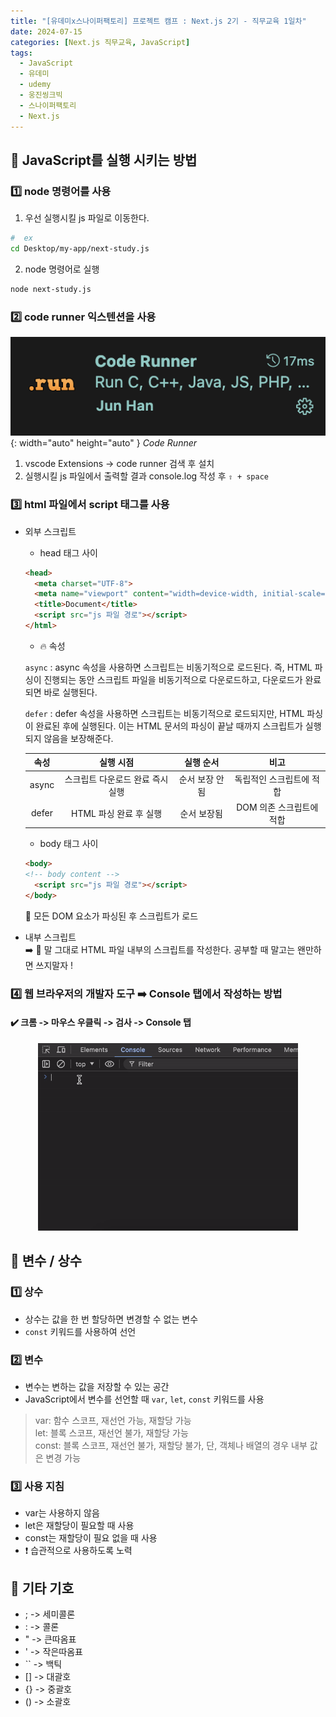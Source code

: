 ```yaml
---
title: "[유데미x스나이퍼팩토리] 프로젝트 캠프 : Next.js 2기 - 직무교육 1일차"
date: 2024-07-15
categories: [Next.js 직무교육, JavaScript]
tags: 
  - JavaScript
  - 유데미
  - udemy
  - 웅진씽크빅
  - 스나이퍼팩토리
  - Next.js
---
```

## 🚀 JavaScript를 실행 시키는 방법
### 1️⃣ **node** 명령어를 사용
1. 우선 실행시킬 js 파일로 이동한다.
``` zsh
#  ex
cd Desktop/my-app/next-study.js
```
2. node 명령어로 실행
```zsh
node next-study.js
```

### 2️⃣ **code runner** 익스텐션을 사용
![Code Runner](/assets/img/posts/training/js-code-runner.png){: width="auto" height="auto" } _Code Runner_
1. vscode Extensions -> code runner 검색 후 설치
2. 실행시킬 js 파일에서 출력할 결과 console.log 작성 후 `⇧ + space`
   
### 3️⃣ html 파일에서 **script 태그**를 사용
  - 외부 스크립트
    - head 태그 사이
  
    ``` html
    <head>
      <meta charset="UTF-8">
      <meta name="viewport" content="width=device-width, initial-scale=1.0">
      <title>Document</title>
      <script src="js 파일 경로"></script>
    </html>
    ```

    - 🔥 속성

    `async` : async 속성을 사용하면 스크립트는 비동기적으로 로드된다. 즉, HTML 파싱이 진행되는 동안 스크립트 파일을 비동기적으로 다운로드하고, 다운로드가 완료되면 바로 실행된다.

    `defer` : defer 속성을 사용하면 스크립트는 비동기적으로 로드되지만, HTML 파싱이 완료된 후에 실행된다. 이는 HTML 문서의 파싱이 끝날 때까지 스크립트가 실행되지 않음을 보장해준다.

    | 속성 | 실행 시점 | 실행 순서 | 비고 |
    | :-----------: | :------------: | :------------: | :------------: |
    | <span>async</span>   |   스크립트 다운로드 완료 즉시 실행   |    순서 보장 안됨 | 독립적인 스크립트에 적합 |
    | <span>defer</span>    |    HTML 파싱 완료 후 실행    |      순서 보장됨 | DOM 의존 스크립트에 적합 |

    - body 태그 사이
  
    ``` html
    <body>
    <!-- body content -->
      <script src="js 파일 경로"></script>
    </body>
    ```

    🐥 모든 DOM 요소가 파싱된 후 스크립트가 로드

  - 내부 스크립트 <br>
  ➡️ 🐥 말 그대로 HTML 파일 내부의 스크립트를 작성한다. 공부할 때 말고는 왠만하면 쓰지말자 !

### 4️⃣ **웹 브라우저의 개발자 도구** ➡️ Console 탭에서 작성하는 방법
#### ✔️ 크롬 -> 마우스 우클릭 -> 검사 -> Console 탭
<div style="text-align: center;">
  <img src="/assets/img/posts/training/js-webconsole.gif" alt="개발자 도구 Console 탭" style="height: 300px;">
</div>

## 🚀 변수 / 상수

### 1️⃣ 상수
  - 상수는 값을 한 번 할당하면 변경할 수 없는 변수
  - `const` 키워드를 사용하여 선언

### 2️⃣ 변수
- 변수는 변하는 값을 저장할 수 있는 공간
- JavaScript에서 변수를 선언할 때 `var`, `let`, `const` 키워드를 사용 
> var: 함수 스코프, 재선언 가능, 재할당 가능 <br>
> let: 블록 스코프, 재선언 불가, 재할당 가능 <br>
> const: 블록 스코프, 재선언 불가, 재할당 불가, 단, 객체나 배열의 경우 내부 값은 변경 가능


### 3️⃣ 사용 지침
- var는 사용하지 않음
- let은 재할당이 필요할 때 사용
- const는 재할당이 필요 없을 때 사용
- ❗️ 습관적으로 사용하도록 노력 

## 🚀 기타 기호
  - ; -> 세미콜론
  - : -> 콜론
  - " -> 큰따옴표
  - ' -> 작은따옴표
  - `` -> 백틱
  - [] -> 대괄호
  - {} -> 중괄호
  - () -> 소괄호
